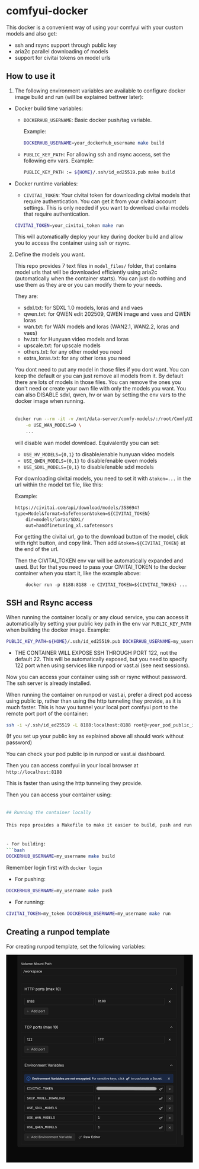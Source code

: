 # comfyui-docker

This docker is a convenient way of using your comfyui with your custom models and also get:
- ssh and rsync support through public key
- aria2c parallel downloading of models
- support for civitai tokens on model urls

## How to use it

1) The following environment variables are available to configure docker image build and run (will be explained bettwer later):

- Docker build time variables:

    - `DOCKERHUB_USERNAME`: Basic docker push/tag variable.

        Example:

        ```bash
        DOCKERHUB_USERNAME=your_dockerhub_username make build
        ```

    - `PUBLIC_KEY_PATH`: For allowing ssh and rsync access, set the following env vars.
        Example:
        ```bash
        PUBLIC_KEY_PATH := ${HOME}/.ssh/id_ed25519.pub make build
        ```

- Docker runtime variables:

    - `CIVITAI_TOKEN`: Your civitai token for downloading civitai models that require authentication. You can get it from your civitai account settings.
    This is only needed if you want to download civitai models that require authentication.

    ```bash
    CIVITAI_TOKEN=your_civitai_token make run
    ```
    This will automatically deploy your key during docker build and allow you to access the container using ssh or rsync.


2) Define the models you want.

    This repo provides 7 text files in `model_files/` folder, that contains model urls that will be downloaded efficiently using aria2c (automatically when the container starts).
    You can just do nothing and use them as they are or you can modify them to your needs.

    They are:
    - sdxl.txt: for SDXL 1.0 models, loras and and vaes
    - qwen.txt: for QWEN edit 202509, QWEN image and vaes and QWEN loras
    - wan.txt: for WAN models and loras (WAN2.1, WAN2.2, loras and vaes)
    - hv.txt: for Hunyuan video models and loras
    - upscale.txt: for upscale models
    - others.txt: for any other model you need
    - extra_loras.txt: for any other loras you need

    You dont need to put any model in those files if you dont want. You can keep the default or you can just remove all models from it.
    By default there are lots of models in those files. You can remove the ones you don't need or create your own file with only the models you want.
    You can also DISABLE sdxl, qwen, hv or wan by setting the env vars to the docker image when running.
    ```bash

	docker run --rm -it -v /mnt/data-server/comfy-models/:/root/ComfyUI/models/ -p 8188:8188 \
        -e USE_WAN_MODELS=0 \
        ...
    ```
    will disable wan model download. Equivalently you can set:
    - `USE_HV_MODELS={0,1}` to disable/enable hunyuan video models
    - `USE_QWEN_MODELS={0,1}` to disable/enable qwen models
    - `USE_SDXL_MODELS={0,1}` to disable/enable sdxl models

    For downloading civitai models, you need to set it with `&token=...` in the url within the model txt file, like this:


    Example:
    ```
    https://civitai.com/api/download/models/358694?type=Model&format=SafeTensor&token=${CIVITAI_TOKEN}
        dir=models/loras/SDXL/
        out=handfinetuning_xl.safetensors
    ```

    For getting the civitai url, go to the download button of the model, click with right button, and copy link. Then add `&token=${CIVITAI_TOKEN}` at the end of the url.

    Then the CIVITAI_TOKEN env var will be automatically expanded and used. But for that you need to pass your CIVITAI_TOKEN to the docker container when you start it, like the example above:

    ```
        docker run -p 8188:8188 -e CIVITAI_TOKEN=${CIVITAI_TOKEN} ...
    ```

## SSH and Rsync access

When running the container locally or any cloud service, you can access it automatically by setting your public key path in the env var `PUBLIC_KEY_PATH` when building the docker image.
Example:
```bash
PUBLIC_KEY_PATH=${HOME}/.ssh/id_ed25519.pub DOCKERHUB_USERNAME=my_username make build
```

* THE CONTAINER WILL EXPOSE SSH THROUGH PORT 122, not the default 22. This will be automatically exposed, but you need to specify 122 port when using services like runpod or vast.ai (see next sessions).

Now you can access your container using ssh or rsync without password. The ssh server is already installed.

When running the container on runpod or vast.ai, prefer a direct pod access using public ip, rather than using the http tunneling they provide, as it is much faster.
This is how you tunnel your local port comfyui port to the remote port port of the container:

```bash
ssh -i ~/.ssh/id_ed25519 -L 8188:localhost:8188 root@<your_pod_public_ip>
```

(If you set up your public key as explained above all should work without password)

You can check your pod public ip in runpod or vast.ai dashboard.

Then you can access comfyui in your local browser at `http://localhost:8188`

This is faster than using the http tunneling they provide.

Then you can access your container using:
```bash

## Running the container locally

This repo provides a Makefile to make it easier to build, push and run the docker image.


- For building:
```bash
DOCKERHUB_USERNAME=my_username make build
```

Remember login first with `docker login`

- For pushing:
```bash
DOCKERHUB_USERNAME=my_username make push
```

- For running:
```bash
CIVITAI_TOKEN=my_token DOCKERHUB_USERNAME=my_username make run
```

## Creating a runpod template

For creating runpod template, set the following variables:

![runpod](docs/runpod_template.png)





